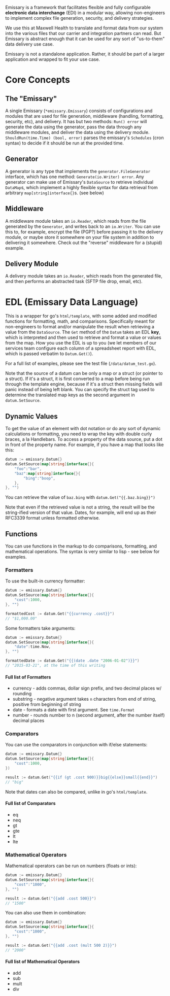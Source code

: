 Emissary is a framework that facilitates flexible and fully configurable **electronic data interchange** (EDI) in a modular way, allowing non-engineers to implement complex file generation, security, and delivery strategies. 

We use this at Maxwell Health to translate and format data from our system into the various files that our carrier and integration partners can read. But Emissary is abstract enough that it can be used for any sort of "us-to-them" data delivery use case.

Emissary is not a standalone application. Rather, it should be part of a larger application and wrapped to fit your use case.

# Core Concepts
## The "Emissary"
A single Emissary (`*emissary.Emissary`) consists of configurations and modules that are used for file generation, middleware (handling, formatting, security, etc), and delivery. It has but two methods: `Run() error` will generate the data using the generator, pass the data through any middleware modules, and deliver the data using the delivery module. `ShouldRun(time.Time) (bool, error)` parses the emissary's `Schedules` (cron syntax) to decide if it should be run at the provided time.

## Generator
A generator is any type that implements the `generator.FileGenerator` interface, which has one method: `Generate(io.Writer) error`. Any generator can make use of Emissary's `DataSource` to retrieve individual `DataMap`s, which implement a highly flexible syntax for data retrieval from arbitrary `map[string]interface{}`s. (see below)

## Middleware
A middleware module takes an `io.Reader`, which reads from the file generated by the `Generator`, and writes back to an `io.Writer`. You can use this to, for example, encrypt the file (PGP?) before passing it to the delivery module, or maybe store it somewhere on your file system in addition to delivering it somewhere. Check out the "reverse" middleware for a (stupid) example.

## Delivery Module
A delivery module takes an `io.Reader`, which reads from the generated file, and then performs an abstracted task (SFTP file drop, email, etc).

# EDL (Emissary Data Language)
This is a wrapper for go's `html/template`, with some added and modified functions for formatting, math, and comparisons. Specifically meant for non-engineers to format and/or manipulate the result when retrieving a value from the `DataSource`. The `Get` method of the `Datum` takes an EDL **key**, which is interpreted and then used to retrieve and format a value or values from the map. How you use the EDL is up to you (we let members of our services team configure each column of a spreadsheet report with EDL, which is passed verbatim to `Datum.Get()`).

For a full list of examples, please see the test file (`/data/datum_test.go`).

Note that the source of a datum can be only a map or a struct (or pointer to a struct). If it's a struct, it is first converted to a map before being run through the template engine, because if it's a struct then missing fields will panic instead of being left blank. You can specify the struct tag used to determine the translated map keys as the second argument in `datum.SetSource`.

## Dynamic Values
To get the value of an element with dot notation or do any sort of dynamic calculations or formatting, you need to wrap the key with double curly braces, a la Handlebars. To access a property of the data source, put a dot in front of the property name. For example, if you have a map that looks like this:

```go
datum := emissary.Datum{}
datum.SetSource(map[string]interface{}{
	"foo":"bar",
	"baz":map[string]interface{}{
		"bing":"boop",
	},
}, "")
```

You can retrieve the value of `baz.bing` with `datum.Get("{{.baz.bing}}")`

Note that even if the retrieved value is not a string, the result will be the string-ified version of that value. Dates, for example, will end up as their RFC3339 format unless formatted otherwise.

## Functions
You can use functions in the markup to do comparisons, formatting, and mathematical operations. The syntax is very similar to lisp - see below for examples.

### Formatters
To use the built-in currency formatter:

```go
datum := emissary.Datum{}
datum.SetSource(map[string]interface{}{
	"cost":1000,
}, "")

formattedCost := datum.Get("{{currency .cost}}") 
// "$1,000.00"
```

Some formatters take arguments:

```go
datum := emissary.Datum{}
datum.SetSource(map[string]interface{}{
	"date":time.Now,
}, "")

formattedDate := datum.Get("{{(date .date "2006-01-02")}}") 
// "2015-03-21", at the time of this writing
```

#### Full list of Formatters
* currency - adds commas, dollar sign prefix, and two decimal places w/ rounding
* substring - negative argument takes `n` characters from end of string, positive from beginning of string
* date - formats a date with first argument. See `time.Format`
* number - rounds number to n (second argument, after the number itself) decimal places

### Comparators
You can use the comparators in conjunction with if/else statements:

```go
datum := emissary.Datum{}
datum.SetSource(map[string]interface{}{
	"cost":1000,
})

result := datum.Get("{{if (gt .cost 900)}}big{{else}}small{{end}}") 
// "big"
```

Note that dates can also be compared, unlike in go's `html/template`.

#### Full list of Comparators
* eq
* neq
* gt
* gte
* lt
* lte

### Mathematical Operators
Mathematical operators can be run on numbers (floats or ints):

```go
datum := emissary.Datum{}
datum.SetSource(map[string]interface{}{
	"cost":"1000",
}, "")

result := datum.Get("{{add .cost 500}}") 
// "1500"
```

You can also use them in combination:

```go
datum := emissary.Datum{}
datum.SetSource(map[string]interface{}{
	"cost":"1000",
}, "")

result := datum.Get("{{add .cost (mult 500 2)}}") 
// "2000"
```

#### Full list of Mathematical Operators
* add
* sub
* mult
* div

